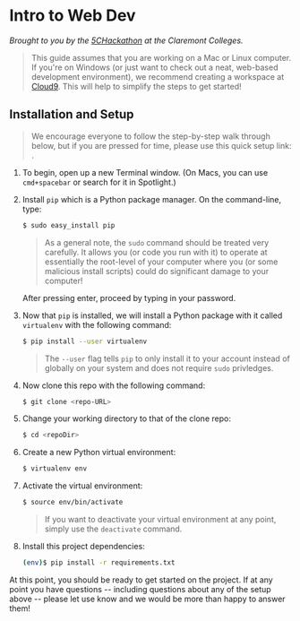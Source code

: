 Intro to Web Dev
================

*Brought to you by the [5CHackathon](http://5chackathon.com) at the Claremont
Colleges.*

> This guide assumes that you are working on a Mac or Linux computer. If you're
> on Windows (or just want to check out a neat, web-based development environment),
> we recommend creating a workspace at [Cloud9](https://c9.io/). This will help
> to simplify the steps to get started!

## Installation and Setup

> We encourage everyone to follow the step-by-step walk through below, but if
> you are pressed for time, please use this quick setup link: <setup-link>.

1. To begin, open up a new Terminal window. (On Macs, you can use `cmd+spacebar`
   or search for it in Spotlight.)
2. Install `pip` which is a Python package manager. On the command-line, type:
   ```bash
   $ sudo easy_install pip
   ```
    > As a general note, the `sudo` command should be treated very carefully. It
    > allows you (or code you run with it) to operate at essentially the
    > root-level of your computer where you (or some malicious install scripts)
    > could do significant damage to your computer!

    After pressing enter, proceed by typing in your password.
3. Now that `pip` is installed, we will install a Python package with it called
   `virtualenv` with the following command:
   ```bash
   $ pip install --user virtualenv
   ```
   > The `--user` flag tells `pip` to only install it to your account instead of
   > globally on your system and does not require `sudo` privledges.

4. Now clone this repo with the following command:
   ```bash
   $ git clone <repo-URL>
   ```
5. Change your working directory to that of the clone repo:
   ```bash
   $ cd <repoDir>
   ```
6. Create a new Python virtual environment:
   ```bash
   $ virtualenv env
   ```
7. Activate the virtual environment:
   ```bash
   $ source env/bin/activate
   ```

   > If you want to deactivate your virtual environment at any point, simply
   > use the `deactivate` command.

8. Install this project dependencies:
   ```bash
   (env)$ pip install -r requirements.txt
   ```

At this point, you should be ready to get started on the project. If at any point
you have questions -- including questions about any of the setup above -- please
let use know and we would be more than happy to answer them!
